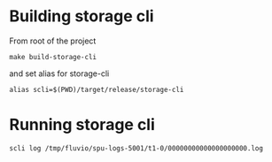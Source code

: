 # Building storage cli

From root of the project
```
make build-storage-cli 
```

and set  alias for storage-cli
```
alias scli=$(PWD)/target/release/storage-cli
```


# Running storage cli

```
scli log /tmp/fluvio/spu-logs-5001/t1-0/00000000000000000000.log 
```